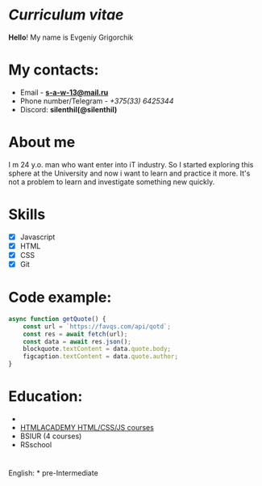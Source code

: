 # ___Curriculum vitae___
**Hello**! My name is Evgeniy Grigorchik
#  My contacts:
   * Email - **[s-a-w-13@mail.ru](s-a-w-13@mail.ru)**
   * Phone number/Telegram - _+375(33) 6425344_
   * Discord: **silenthil(@silenthil)**
#  About me
I m 24 y.o. man who want enter into iT industry. So I started exploring this sphere at the University and now i want to learn and practice it more. It's not a problem to learn and investigate something new quickly.
# Skills
- [x] Javascript
- [x] HTML
- [x] CSS
- [x] Git
# Code example:
```javascript
async function getQuote() {
    const url = `https://favqs.com/api/qotd`;
    const res = await fetch(url);
    const data = await res.json();
    blockquote.textContent = data.quote.body;
    figcaption.textContent = data.quote.author;
}
```
#  Education:
  *
   * [HTMLACADEMY HTML/CSS/JS courses](https://htmlacademy.ru/profile/id887617)
   * BSIUR (4 courses)
   * RSschool
# 
English:
    * pre-Intermediate
